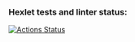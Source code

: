 ### Hexlet tests and linter status:
[![Actions Status](https://github.com/Nikolaevaanneta/frontend-project-lvl1/workflows/hexlet-check/badge.svg)](https://github.com/Nikolaevaanneta/frontend-project-lvl1/actions)